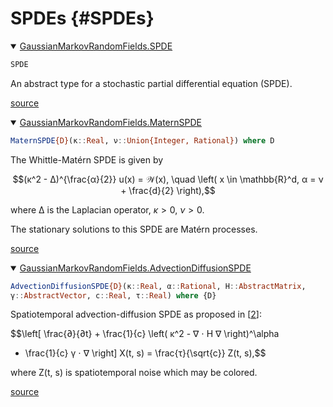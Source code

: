 
# SPDEs {#SPDEs}
<details class='jldocstring custom-block' open>
<summary><a id='GaussianMarkovRandomFields.SPDE' href='#GaussianMarkovRandomFields.SPDE'><span class="jlbinding">GaussianMarkovRandomFields.SPDE</span></a> <Badge type="info" class="jlObjectType jlType" text="Type" /></summary>



```julia
SPDE
```


An abstract type for a stochastic partial differential equation (SPDE).


<Badge type="info" class="source-link" text="source"><a href="https://github.com/timweiland/GaussianMarkovRandomFields.jl/blob/dd37657e514bd21cd5478fa815e8a9868bc1d839/src/spdes/spde.jl#L3-L7" target="_blank" rel="noreferrer">source</a></Badge>

</details>

<details class='jldocstring custom-block' open>
<summary><a id='GaussianMarkovRandomFields.MaternSPDE' href='#GaussianMarkovRandomFields.MaternSPDE'><span class="jlbinding">GaussianMarkovRandomFields.MaternSPDE</span></a> <Badge type="info" class="jlObjectType jlType" text="Type" /></summary>



```julia
MaternSPDE{D}(κ::Real, ν::Union{Integer, Rational}) where D
```


The Whittle-Matérn SPDE is given by

$$(κ^2 - Δ)^{\frac{α}{2}} u(x) = 𝒲(x), \quad \left( x \in \mathbb{R}^d,
α = ν + \frac{d}{2} \right),$$

where Δ is the Laplacian operator, $κ > 0$, $ν > 0$.

The stationary solutions to this SPDE are Matérn processes.


<Badge type="info" class="source-link" text="source"><a href="https://github.com/timweiland/GaussianMarkovRandomFields.jl/blob/dd37657e514bd21cd5478fa815e8a9868bc1d839/src/spdes/matern.jl#L12-L25" target="_blank" rel="noreferrer">source</a></Badge>

</details>

<details class='jldocstring custom-block' open>
<summary><a id='GaussianMarkovRandomFields.AdvectionDiffusionSPDE' href='#GaussianMarkovRandomFields.AdvectionDiffusionSPDE'><span class="jlbinding">GaussianMarkovRandomFields.AdvectionDiffusionSPDE</span></a> <Badge type="info" class="jlObjectType jlType" text="Type" /></summary>



```julia
AdvectionDiffusionSPDE{D}(κ::Real, α::Rational, H::AbstractMatrix,
γ::AbstractVector, c::Real, τ::Real) where {D}
```


Spatiotemporal advection-diffusion SPDE as proposed in [[2](/bibliography#Clarotto2024)]:

$$\left[ \frac{∂}{∂t} + \frac{1}{c} \left( κ^2 - ∇ ⋅ H ∇ \right)^\alpha
+ \frac{1}{c} γ ⋅ ∇ \right] X(t, s) = \frac{τ}{\sqrt{c}} Z(t, s),$$

where Z(t, s) is spatiotemporal noise which may be colored.


<Badge type="info" class="source-link" text="source"><a href="https://github.com/timweiland/GaussianMarkovRandomFields.jl/blob/dd37657e514bd21cd5478fa815e8a9868bc1d839/src/spdes/advection_diffusion.jl#L5-L17" target="_blank" rel="noreferrer">source</a></Badge>

</details>

